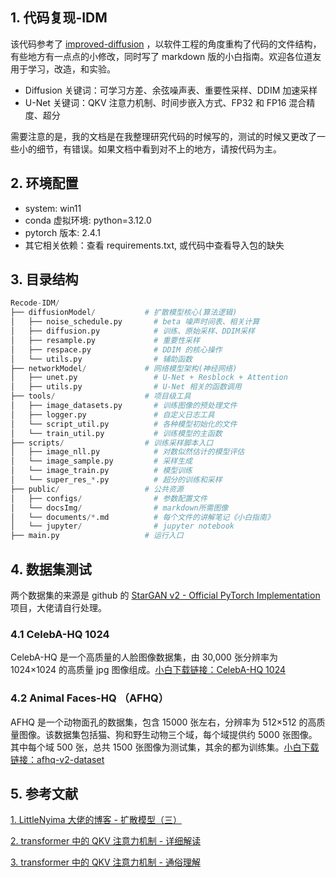 ## 1. 代码复现-IDM

该代码参考了 [improved-diffusion](https://github.com/openai/improved-diffusion) ，以软件工程的角度重构了代码的文件结构，有些地方有一点点的小修改，同时写了 markdown 版的小白指南。欢迎各位道友用于学习，改造，和实验。

- Diffusion 关键词：可学习方差、余弦噪声表、重要性采样、DDIM 加速采样
- U-Net 关键词：QKV 注意力机制、时间步嵌入方式、FP32 和 FP16 混合精度、超分

需要注意的是，我的文档是在我整理研究代码的时候写的，测试的时候又更改了一些小的细节，有错误。如果文档中看到对不上的地方，请按代码为主。

## 2. 环境配置

- system: win11
- conda 虚拟环境: python=3.12.0
- pytorch 版本: 2.4.1
- 其它相关依赖：查看 requirements.txt, 或代码中查看导入包的缺失

## 3. 目录结构

```py
Recode-IDM/
├── diffusionModel/           # 扩散模型核心(算法逻辑)
│   ├── noise_schedule.py       # beta 噪声时间表、相关计算
│   ├── diffusion.py            # 训练、原始采样、DDIM采样
│   ├── resample.py             # 重要性采样
│   ├── respace.py              # DDIM 的核心操作
│   └── utils.py                # 辅助函数
├── networkModel/             # 网络模型架构(神经网络)
│   ├── unet.py                 # U-Net + Resblock + Attention
│   ├── utils.py                # U-Net 相关的函数调用
├── tools/                    # 项目级工具
│   ├── image_datasets.py       # 训练图像的预处理文件
│   ├── logger.py               # 自定义日志工具
│   └── script_util.py          # 各种模型初始化的文件
│   └── train_util.py           # 训练模型的主函数
├── scripts/                  # 训练采样脚本入口
│   ├── image_nll.py            # 对数似然估计的模型评估
│   └── image_sample.py         # 采样生成
│   └── image_train.py          # 模型训练
│   └── super_res_*.py          # 超分的训练和采样
├── public/                   # 公共资源
│   ├── configs/                # 参数配置文件
│   └── docsImg/                # markdown所需图像
│   └── documents/*.md          # 每个文件的讲解笔记《小白指南》
│   └── jupyter/                # jupyter notebook
├── main.py                   # 运行入口
```

## 4. 数据集测试

两个数据集的来源是 github 的 [StarGAN v2 - Official PyTorch Implementation](https://github.com/clovaai/stargan-v2?tab=readme-ov-file#download-datasets)项目，大佬请自行处理。

### 4.1 CelebA-HQ 1024

CelebA-HQ 是一个高质量的人脸图像数据集，由 30,000 张分辨率为 1024×1024 的高质量 jpg 图像组成。[小白下载链接：CelebA-HQ 1024](https://www.dropbox.com/s/f7pvjij2xlpff59/celeba_hq.zip?dl=0)

### 4.2 Animal Faces-HQ （AFHQ）

AFHQ 是一个动物面孔的数据集，包含 15000 张左右，分辨率为 512×512 的高质量图像。该数据集包括猫、狗和野生动物三个域，每个域提供约 5000 张图像。其中每个域 500 张，总共 1500 张图像为测试集，其余的都为训练集。[小白下载链接：afhq-v2-dataset](https://www.dropbox.com/s/vkzjokiwof5h8w6/afhq_v2.zip?dl=0)

## 5. 参考文献

[1. LittleNyima 大佬的博客 - 扩散模型（三）](https://littlenyima.github.io/posts/15-improved-denoising-diffusion-probabilistic-models/index.html)

[2. transformer 中的 QKV 注意力机制 - 详细解读](https://zhuanlan.zhihu.com/p/414084879)

[3. transformer 中的 QKV 注意力机制 - 通俗理解](https://blog.csdn.net/Weary_PJ/article/details/123531732)
